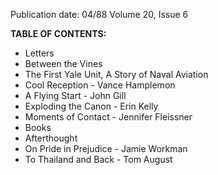 Publication date: 04/88
Volume 20, Issue 6

**TABLE OF CONTENTS:**
- Letters
- Between the Vines
- The First Yale Unit, A Story of Naval Aviation
- Cool Reception - Vance Hamplemon
- A Flying Start - John Gill
- Exploding the Canon - Erin Kelly
- Moments of Contact - Jennifer Fleissner
- Books
- Afterthought
- On Pride in Prejudice - Jamie Workman
- To Thailand and Back - Tom August

